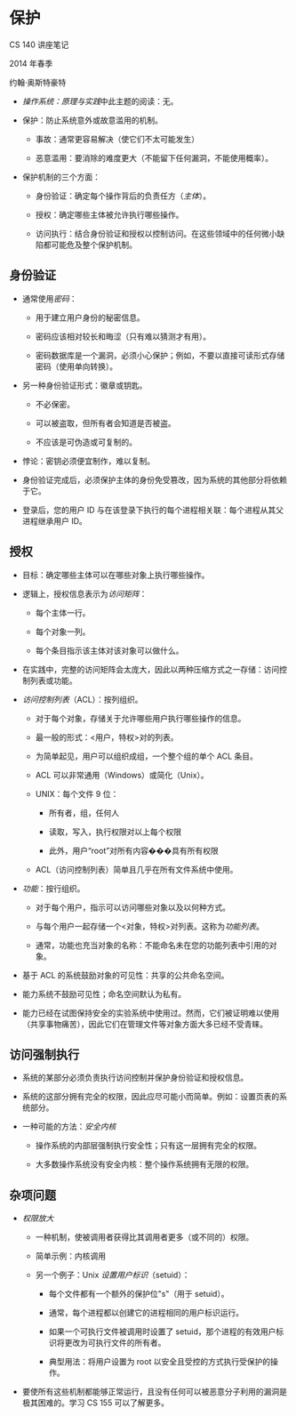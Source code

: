 # 保护

CS 140 讲座笔记

2014 年春季

约翰·奥斯特豪特

+   *操作系统：原理与实践*中此主题的阅读：无。

+   保护：防止系统意外或故意滥用的机制。

    +   事故：通常更容易解决（使它们不太可能发生）

    +   恶意滥用：要消除的难度更大（不能留下任何漏洞，不能使用概率）。

+   保护机制的三个方面：

    +   身份验证：确定每个操作背后的负责任方（*主体*）。

    +   授权：确定哪些主体被允许执行哪些操作。

    +   访问执行：结合身份验证和授权以控制访问。在这些领域中的任何微小缺陷都可能危及整个保护机制。

## 身份验证

+   通常使用*密码*：

    +   用于建立用户身份的秘密信息。

    +   密码应该相对较长和晦涩（只有难以猜测才有用）。

    +   密码数据库是一个漏洞，必须小心保护；例如，不要以直接可读形式存储密码（使用单向转换）。

+   另一种身份验证形式：徽章或钥匙。

    +   不必保密。

    +   可以被盗取，但所有者会知道是否被盗。

    +   不应该是可伪造或可复制的。

+   悖论：密钥必须便宜制作，难以复制。

+   身份验证完成后，必须保护主体的身份免受篡改，因为系统的其他部分将依赖于它。

+   登录后，您的用户 ID 与在该登录下执行的每个进程相关联：每个进程从其父进程继承用户 ID。

## 授权

+   目标：确定哪些主体可以在哪些对象上执行哪些操作。

+   逻辑上，授权信息表示为*访问矩阵*：

    +   每个主体一行。

    +   每个对象一列。

    +   每个条目指示该主体对该对象可以做什么。

+   在实践中，完整的访问矩阵会太庞大，因此以两种压缩方式之一存储：访问控制列表或功能。

+   *访问控制列表*（ACL）：按列组织。

    +   对于每个对象，存储关于允许哪些用户执行哪些操作的信息。

    +   最一般的形式：<用户，特权>对的列表。

    +   为简单起见，用户可以组织成组，一个整个组的单个 ACL 条目。

    +   ACL 可以非常通用（Windows）或简化（Unix）。

    +   UNIX：每个文件 9 位：

        +   所有者，组，任何人

        +   读取，写入，执行权限对以上每个权限

        +   此外，用户“root”对所有内容���具有所有权限

    +   ACL（访问控制列表）简单且几乎在所有文件系统中使用。

+   *功能*：按行组织。

    +   对于每个用户，指示可以访问哪些对象以及以何种方式。

    +   与每个用户一起存储一个<对象，特权>对列表。这称为*功能列表*。

    +   通常，功能也充当对象的名称：不能命名未在您的功能列表中引用的对象。

+   基于 ACL 的系统鼓励对象的可见性：共享的公共命名空间。

+   能力系统不鼓励可见性；命名空间默认为私有。

+   能力已经在试图保持安全的实验系统中使用过。然而，它们被证明难以使用（共享事物痛苦），因此它们在管理文件等对象方面大多已经不受青睐。

## 访问强制执行

+   系统的某部分必须负责执行访问控制并保护身份验证和授权信息。

+   系统的这部分拥有完全的权限，因此应尽可能小而简单。例如：设置页表的系统部分。

+   一种可能的方法：*安全内核*

    +   操作系统的内部层强制执行安全性；只有这一层拥有完全的权限。

    +   大多数操作系统没有安全内核：整个操作系统拥有无限的权限。

## 杂项问题

+   *权限放大*

    +   一种机制，使被调用者获得比其调用者更多（或不同的）权限。

    +   简单示例：内核调用

    +   另一个例子：Unix *设置用户标识*（setuid）：

        +   每个文件都有一个额外的保护位"s"（用于 setuid）。

        +   通常，每个进程都以创建它的进程相同的用户标识运行。

        +   如果一个可执行文件被调用时设置了 setuid，那个进程的有效用户标识将更改为可执行文件的所有者。

        +   典型用法：将用户设置为 root 以安全且受控的方式执行受保护的操作。

+   要使所有这些机制都能够正常运行，且没有任何可以被恶意分子利用的漏洞是极其困难的。学习 CS 155 可以了解更多。
